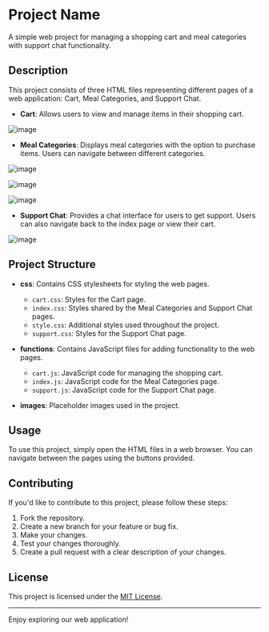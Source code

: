 # Project Name

A simple web project for managing a shopping cart and meal categories with support chat functionality.

## Description

This project consists of three HTML files representing different pages of a web application: Cart, Meal Categories, and Support Chat.

- **Cart**: Allows users to view and manage items in their shopping cart.

 ![image](https://github.com/BrunoDucati/meal-Categories/assets/55319821/28099c50-3b26-444e-98d5-083b6762e4ed)


- **Meal Categories**: Displays meal categories with the option to purchase items. Users can navigate between different categories.

 ![image](https://github.com/BrunoDucati/meal-Categories/assets/55319821/f566bf6d-69f8-4f67-b784-9c52c863f8d2)

 ![image](https://github.com/BrunoDucati/meal-Categories/assets/55319821/bf1d172d-6dcc-41c8-80af-3815438b1a28)

 ![image](https://github.com/BrunoDucati/meal-Categories/assets/55319821/7e2348e2-7173-4961-8e2e-acf9a1d49055)


- **Support Chat**: Provides a chat interface for users to get support. Users can also navigate back to the index page or view their cart.
  
 ![image](https://github.com/BrunoDucati/meal-Categories/assets/55319821/11a3e426-3aee-4bc4-a3d1-84047182de64)

## Project Structure

- **css**: Contains CSS stylesheets for styling the web pages.
  - `cart.css`: Styles for the Cart page.
  - `index.css`: Styles shared by the Meal Categories and Support Chat pages.
  - `style.css`: Additional styles used throughout the project.
  - `support.css`: Styles for the Support Chat page.

- **functions**: Contains JavaScript files for adding functionality to the web pages.
  - `cart.js`: JavaScript code for managing the shopping cart.
  - `index.js`: JavaScript code for the Meal Categories page.
  - `support.js`: JavaScript code for the Support Chat page.

- **images**: Placeholder images used in the project.

## Usage

To use this project, simply open the HTML files in a web browser. You can navigate between the pages using the buttons provided.

## Contributing

If you'd like to contribute to this project, please follow these steps:

1. Fork the repository.
2. Create a new branch for your feature or bug fix.
3. Make your changes.
4. Test your changes thoroughly.
5. Create a pull request with a clear description of your changes.

## License

This project is licensed under the [MIT License](LICENSE).

---

Enjoy exploring our web application!
